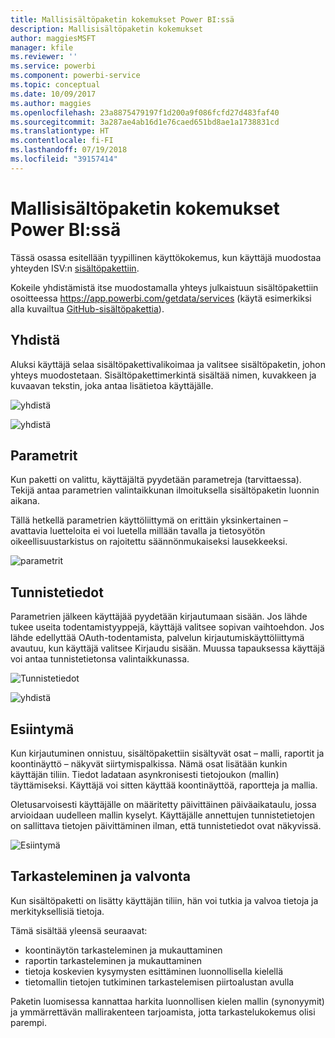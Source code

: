 ```yaml
---
title: Mallisisältöpaketin kokemukset Power BI:ssä
description: Mallisisältöpaketin kokemukset
author: maggiesMSFT
manager: kfile
ms.reviewer: ''
ms.service: powerbi
ms.component: powerbi-service
ms.topic: conceptual
ms.date: 10/09/2017
ms.author: maggies
ms.openlocfilehash: 23a8875479197f1d200a9f086fcfd27d483faf40
ms.sourcegitcommit: 3a287ae4ab16d1e76caed651bd8ae1a1738831cd
ms.translationtype: HT
ms.contentlocale: fi-FI
ms.lasthandoff: 07/19/2018
ms.locfileid: "39157414"
---
```

# <a name="template-content-pack-experiences-in-power-bi"></a>Mallisisältöpaketin kokemukset Power BI:ssä
Tässä osassa esitellään tyypillinen käyttökokemus, kun käyttäjä muodostaa yhteyden ISV:n [sisältöpakettiin](service-connect-to-services.md).

Kokeile yhdistämistä itse muodostamalla yhteys julkaistuun sisältöpakettiin osoitteessa https://app.powerbi.com/getdata/services (käytä esimerkiksi alla kuvailtua [GitHub-sisältöpakettia](https://app.powerbi.com/getdata/services/github)).

## <a name="connect"></a>Yhdistä
Aluksi käyttäjä selaa sisältöpakettivalikoimaa ja valitsee sisältöpaketin, johon yhteys muodostetaan. Sisältöpakettimerkintä sisältää nimen, kuvakkeen ja kuvaavan tekstin, joka antaa lisätietoa käyttäjälle.

![yhdistä](media/template-content-pack-experience/github_data.png)

![yhdistä](media/template-content-pack-experience/github_connect.png)

## <a name="parameters"></a>Parametrit
Kun paketti on valittu, käyttäjältä pyydetään parametreja (tarvittaessa). Tekijä antaa parametrien valintaikkunan ilmoituksella sisältöpaketin luonnin aikana.

Tällä hetkellä parametrien käyttöliittymä on erittäin yksinkertainen – avattavia luetteloita ei voi luetella millään tavalla ja tietosyötön oikeellisuustarkistus on rajoitettu säännönmukaiseksi lausekkeeksi.

![parametrit](media/template-content-pack-experience/github_params.png)

## <a name="credentials"></a>Tunnistetiedot
Parametrien jälkeen käyttäjää pyydetään kirjautumaan sisään.  Jos lähde tukee useita todentamistyyppejä, käyttäjä valitsee sopivan vaihtoehdon. Jos lähde edellyttää OAuth-todentamista, palvelun kirjautumiskäyttöliittymä avautuu, kun käyttäjä valitsee Kirjaudu sisään.  Muussa tapauksessa käyttäjä voi antaa tunnistetietonsa valintaikkunassa.

![Tunnistetiedot](media/template-content-pack-experience/github_login.png)

![yhdistä](media/template-content-pack-experience/github_creds2.png)

## <a name="instantiation"></a>Esiintymä
Kun kirjautuminen onnistuu, sisältöpakettiin sisältyvät osat – malli, raportit ja koontinäyttö – näkyvät siirtymispalkissa.  Nämä osat lisätään kunkin käyttäjän tiliin.  Tiedot ladataan asynkronisesti tietojoukon (mallin) täyttämiseksi.  Käyttäjä voi sitten käyttää koontinäyttöä, raportteja ja mallia.

Oletusarvoisesti käyttäjälle on määritetty päivittäinen päiväaikataulu, jossa arvioidaan uudelleen mallin kyselyt.  Käyttäjälle annettujen tunnistetietojen on sallittava tietojen päivittäminen ilman, että tunnistetiedot ovat näkyvissä.

![Esiintymä](media/template-content-pack-experience/github_dashboard.png)

## <a name="exploration-and-monitoring"></a>Tarkasteleminen ja valvonta
Kun sisältöpaketti on lisätty käyttäjän tiliin, hän voi tutkia ja valvoa tietoja ja merkityksellisiä tietoja.

Tämä sisältää yleensä seuraavat:

* koontinäytön tarkasteleminen ja mukauttaminen
* raportin tarkasteleminen ja mukauttaminen
* tietoja koskevien kysymysten esittäminen luonnollisella kielellä
* tietomallin tietojen tutkiminen tarkastelemisen piirtoalustan avulla

Paketin luomisessa kannattaa harkita luonnollisen kielen mallin (synonyymit) ja ymmärrettävän mallirakenteen tarjoamista, jotta tarkastelukokemus olisi parempi.

